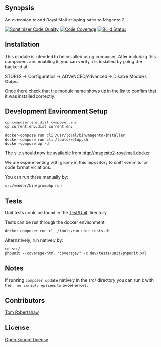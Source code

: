## Synopsis

An extension to add Royal Mail shipping rates to Magento 2.

[![Scrutinizer Code Quality](https://scrutinizer-ci.com/g/meanbee/magento2-royalmail/badges/quality-score.png?b=master)](https://scrutinizer-ci.com/g/meanbee/magento2-royalmail/?branch=master)
[![Code Coverage](https://scrutinizer-ci.com/g/meanbee/magento2-royalmail/badges/coverage.png?b=master)](https://scrutinizer-ci.com/g/meanbee/magento2-royalmail/?branch=master)
[![Build Status](https://scrutinizer-ci.com/g/meanbee/magento2-royalmail/badges/build.png?b=master)](https://scrutinizer-ci.com/g/meanbee/magento2-royalmail/build-status/master)

## Installation

This module is intended to be installed using composer.  After including this component and enabling it, you can verify it is installed by going the backend at:

STORES -> Configuration -> ADVANCED/Advanced ->  Disable Modules Output

Once there check that the module name shows up in the list to confirm that it was installed correctly.

## Development Environment Setup

```
cp composer.env.dist composer.env
cp current.env.dist current.env

docker-compose run cli /usr/local/bin/magento-installer
docker-compose run cli /tools/setup.sh
docker-compose up -d
```

The site should now be available from http://magento2-royalmail.docker

We are experimenting with grump in this repository to sniff commits for code format violations.

You can run these manually by:

`src/vendor/bin/grumphp run`

## Tests

Unit tests could be found in the [Test/Unit](Test/Unit) directory.

Tests can be run through the docker environment

`docker-composer run cli /tools/run_unit_tests.sh`

Alternatively, run natively by:

```
cd src/
phpunit --coverage-html "coverage/" -c dev/tests/unit/phpunit.xml
```

## Notes

If running `composer update` natively in the src/ directory you can run it with the
`--no-scripts options` to avoid errors.

## Contributors

[Tom Robertshaw](http://www.twitter.com/bobbyshaw)

## License

[Open Source License](LICENSE.txt)
